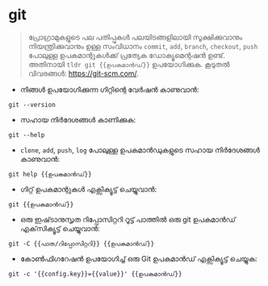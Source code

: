 # git

> പ്രോഗ്രാമുകളുടെ പല പതിപ്പുകൾ പലയിടങ്ങളിലായി സൂക്ഷിക്കുവാനും നിയന്ത്രിക്കുവാനും ഉള്ള സംവിധാനം
> `commit`, `add`, `branch`, `checkout`, `push` പോലുള്ള ഉപകമാന്റുകൾക്ക് പ്രത്യേക ഡോക്യൂമെന്റഷൻ ഉണ്ട്. അതിനായി `tldr git {{ഉപകമാൻഡ്}}` ഉപയോഗിക്കുക. 
> കൂടുതൽ വിവരങ്ങൾ: <https://git-scm.com/>.

- നിങ്ങൾ ഉപയോഗിക്കുന്ന ഗിറ്റിന്റെ വേർഷൻ കാണുവാൻ:

`git --version`

- സഹായ നിർദേശങ്ങൾ കാണിക്കുക:

`git --help`

- `clone`, `add`, `push`, `log` പോലുള്ള ഉപകമാൻഡുകളുടെ സഹായ നിർദേശങ്ങൾ കാണുവാൻ: 

`git help {{ഉപകമാൻഡ്}}`

- ഗിറ്റ് ഉപകമാന്റുകൾ എക്സിക്യൂട്ട് ചെയ്യുവാൻ:

`git {{ഉപകമാൻഡ്}}`

- ഒരു ഇഷ്‌ടാനുസൃത റിപ്പോസിറ്ററി റൂട്ട് പാത്തിൽ ഒരു git ഉപകമാൻഡ് എക്‌സിക്യൂട്ട് ചെയ്യുവാൻ:

`git -C {{പാത/റിപ്പോസിറ്ററി}} {{ഉപകമാൻഡ്}}`

- കോൺഫിഗറേഷൻ ഉപയോഗിച്ച് ഒരു Git ഉപകമാൻഡ് എക്സിക്യൂട്ട് ചെയ്യുക:

`git -c '{{config.key}}={{value}}' {{ഉപകമാൻഡ്}}`
